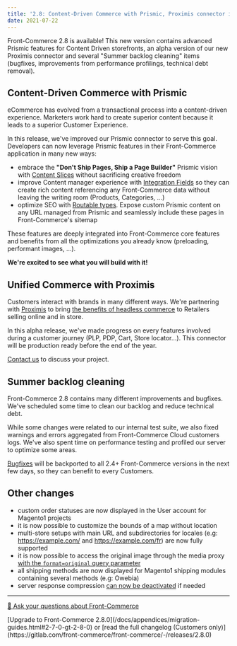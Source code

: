 ```yaml
---
title: '2.8: Content-Driven Commerce with Prismic, Proximis connector in alpha and Summer backlog cleaning'
date: 2021-07-22
---
```


Front-Commerce 2.8 is available! This new version contains advanced Prismic features for Content Driven storefronts, an alpha version of our new Proximis connector and several "Summer backlog cleaning" items (bugfixes, improvements from performance profilings, technical debt removal).

<!-- more -->

## Content-Driven Commerce with Prismic

eCommerce has evolved from a transactional process into a content-driven experience. Marketers work hard to create superior content because it leads to a superior Customer Experience.

In this release, we've improved our Prismic connector to serve this goal. Developers can now leverage Prismic features in their Front-Commerce application in many new ways:
- embrace the **"Don't Ship Pages, Ship a Page Builder"** Prismic vision with [Content Slices](/docs/prismic/content-slices.html) without sacrificing creative freedom
- improve Content manager experience with [Integration Fields](/docs/prismic/integration-fields.html) so they can create rich content referencing any Front-Commerce data without leaving the writing room (Products, Categories, …)
- optimize SEO with [Routable types](/docs/prismic/routable-types.html). Expose custom Prismic content on any URL managed from Prismic and seamlessly include these pages in Front-Commerce's sitemap

These features are deeply integrated into Front-Commerce core features and benefits from all the optimizations you already know (preloading, performant images, …).

**We're excited to see what you will build with it!**

## Unified Commerce with Proximis

Customers interact with brands in many different ways. We're partnering with [Proximis](https://www.proximis.com/en) to bring [the benefits of headless commerce](https://www.front-commerce.com/en/front-commerce-a-modern-ecommerce-architecture/) to Retailers selling online and in store.

In this alpha release, we've made progress on every features involved during a customer journey (PLP, PDP, Cart, Store locator…). This connector will be production ready before the end of the year.

[Contact us](https://www.front-commerce.com/en/contact-us/) to discuss your project.

## Summer backlog cleaning

Front-Commerce 2.8 contains many different improvements and bugfixes. We've scheduled some time to clean our backlog and reduce technical debt.

While some changes were related to our internal test suite, we also fixed warnings and errors aggregated from Front-Commerce Cloud customers logs. We've also spent time on performance testing and profiled our server to optimize some areas.

[Bugfixes](https://gitlab.com/front-commerce/front-commerce/-/releases/2.8.0#bug-fixes) will be backported to all 2.4+ Front-Commerce versions in the next few days, so they can benefit to every Customers.

## Other changes

- custom order statuses are now displayed in the User account for Magento1 projects
- it is now possible to customize the bounds of a map without location
- multi-store setups with main URL and subdirectories for locales (e.g: https://example.com/ and https://example.com/fr) are now fully supported
- it is now possible to access the original image through the media proxy [with the `format=original` query parameter](/docs/advanced/production-ready/media-middleware.html#How-to-query-an-image)
- all shipping methods are now displayed for Magento1 shipping modules containing several methods (e.g: Owebia)
- server response compression [can now be deactivated](/docs/advanced/performance/deactivating-unnecessary-features.html#Deactivate-response-compression) if needed

<hr />
<div class="center">
  <p>
    <a class="link primary button" href="https://www.front-commerce.com/en/contact-us/">💌 Ask your questions about Front-Commerce</a>
  </p>
  <p>
    [Upgrade to Front-Commerce 2.8.0](/docs/appendices/migration-guides.html#2-7-0-gt-2-8-0) or [read the full changelog (Customers only)](https://gitlab.com/front-commerce/front-commerce/-/releases/2.8.0)
  </p>
</div>
